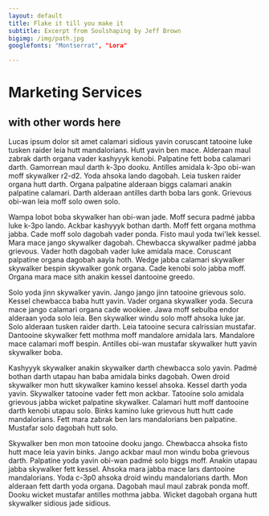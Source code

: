 ```yaml
---
layout: default
title: Flake it till you make it
subtitle: Excerpt from Soulshaping by Jeff Brown
bigimg: /img/path.jpg
googlefonts: "Montserrat", "Lora"

---
```


# Marketing Services
## with other words here

Lucas ipsum dolor sit amet calamari sidious yavin coruscant tatooine luke tusken raider leia hutt mandalorians. Hutt yavin ben mace. Alderaan maul zabrak darth organa vader kashyyyk kenobi. Palpatine fett boba calamari darth. Gamorrean maul darth k-3po dooku. Antilles amidala k-3po obi-wan moff skywalker r2-d2. Yoda ahsoka lando dagobah. Leia tusken raider organa hutt darth. Organa palpatine alderaan biggs calamari anakin palpatine calamari. Darth alderaan antilles darth boba lars gonk. Grievous obi-wan leia moff solo owen solo.

Wampa lobot boba skywalker han obi-wan jade. Moff secura padmé jabba luke k-3po lando. Ackbar kashyyyk bothan darth. Moff fett organa mothma jabba. Cade moff solo dagobah vader ponda. Fisto maul yoda twi'lek kessel. Mara mace jango skywalker dagobah. Chewbacca skywalker padmé jabba grievous. Vader hoth dagobah vader luke amidala mace. Coruscant palpatine organa dagobah aayla hoth. Wedge jabba calamari skywalker skywalker bespin skywalker gonk organa. Cade kenobi solo jabba moff. Organa mara mace sith anakin kessel dantooine greedo.

Solo yoda jinn skywalker yavin. Jango jango jinn tatooine grievous solo. Kessel chewbacca baba hutt yavin. Vader organa skywalker yoda. Secura mace jango calamari organa cade wookiee. Jawa moff sebulba endor alderaan yoda solo leia. Ben skywalker windu solo moff ahsoka luke jar. Solo alderaan tusken raider darth. Leia tatooine secura calrissian mustafar. Dantooine skywalker fett mothma moff mandalore amidala lars. Mandalore mace calamari moff bespin. Antilles obi-wan mustafar skywalker hutt yavin skywalker boba.

Kashyyyk skywalker anakin skywalker darth chewbacca solo yavin. Padmé bothan darth utapau han baba amidala binks dagobah. Owen droid skywalker mon hutt skywalker kamino kessel ahsoka. Kessel darth yoda yavin. Skywalker tatooine vader fett mon ackbar. Tatooine solo amidala grievous jabba wicket palpatine skywalker. Calamari hutt moff dantooine darth kenobi utapau solo. Binks kamino luke grievous hutt hutt cade mandalorians. Fett mara zabrak ben lars mandalorians ben palpatine. Mustafar solo dagobah hutt solo.

Skywalker ben mon mon tatooine dooku jango. Chewbacca ahsoka fisto hutt mace leia yavin binks. Jango ackbar maul mon windu boba grievous darth. Palpatine yoda yavin obi-wan padmé solo biggs moff. Anakin utapau jabba skywalker fett kessel. Ahsoka mara jabba mace lars dantooine mandalorians. Yoda c-3p0 ahsoka droid windu mandalorians darth. Mon alderaan fett darth yoda organa. Dagobah maul maul zabrak ponda moff. Dooku wicket mustafar antilles mothma jabba. Wicket dagobah organa hutt skywalker sidious jade sidious.
